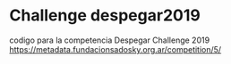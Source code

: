 # Challenge despegar2019

codigo para la competencia Despegar Challenge 2019
https://metadata.fundacionsadosky.org.ar/competition/5/

